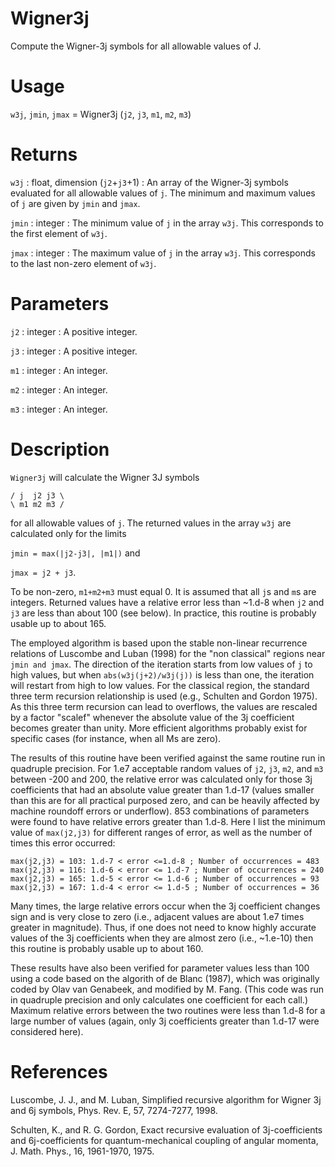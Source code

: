 # Wigner3j

Compute the Wigner-3j symbols for all allowable values of J.

# Usage

`w3j`, `jmin`, `jmax` = Wigner3j (`j2`, `j3`, `m1`, `m2`, `m3`)

# Returns

`w3j` : float, dimension (`j2`+`j3`+1)
:   An array of the Wigner-3j symbols evaluated for all allowable values of `j`. The minimum and maximum values of `j` are given by `jmin` and `jmax`.

`jmin` : integer
:   The minimum value of `j` in the array `w3j`. This corresponds to the first element of `w3j`.

`jmax` : integer
:   The maximum value of `j` in the array `w3j`. This corresponds to the last non-zero element of `w3j`.

# Parameters

`j2` : integer
:   A positive integer.

`j3` : integer
:   A positive integer.

`m1` : integer
:   An integer.

`m2` : integer
:   An integer.

`m3` : integer
:   An integer.

# Description

`Wigner3j` will calculate the Wigner 3J symbols

`/ j  j2 j3 \`  
`\ m1 m2 m3 /`

for all allowable values of `j`. The returned values in the array `w3j` are calculated only for the limits

`jmin = max(|j2-j3|, |m1|)`  and

`jmax = j2 + j3`.

To be non-zero, `m1+m2+m3` must equal 0. It is assumed that all `j`s and `m`s are integers. Returned values have a relative error less than ~1.d-8 when `j2` and `j3` are less than about 100 (see below). In practice, this routine is probably usable up to about 165.

The employed algorithm is based upon the stable non-linear recurrence relations of Luscombe and Luban (1998) for the "non classical" regions near `jmin and jmax`. The direction of the iteration starts from low values of `j` to high values, but when `abs(w3j(j+2)/w3j(j))` is less than one, the iteration will restart from high to low values. For the classical region, the standard three term recursion relationship is used (e.g., Schulten and Gordon 1975). As this three term recursion can lead to overflows, the values are rescaled by a factor "scalef" whenever the absolute value of the 3j coefficient becomes greater than unity.  More efficient algorithms probably exist for specific cases (for instance, when all Ms are zero).

The results of this routine have been verified against the same routine run in quadruple precision. For 1.e7 acceptable random values of `j2`, `j3`, `m2`, and `m3` between -200 and 200, the relative error was calculated only for those 3j coefficients that had an absolute value greater than 1.d-17 (values smaller than this are for all practical purposed zero, and can be heavily affected by machine roundoff errors or underflow). 853 combinations of parameters were found to have relative errors greater than 1.d-8. Here I list the minimum value of `max(j2,j3)` for different ranges of error, as well as the number of times this error occurred:

`max(j2,j3) = 103: 1.d-7 < error <=1.d-8 ; Number of occurrences = 483`  
`max(j2,j3) = 116: 1.d-6 < error <= 1.d-7 ; Number of occurrences = 240`  
`max(j2,j3) = 165: 1.d-5 < error <= 1.d-6 ; Number of occurrences = 93`  
`max(j2,j3) = 167: 1.d-4 < error <= 1.d-5 ; Number of occurrences = 36`

Many times, the large relative errors occur when the 3j coefficient changes sign and is very close to zero (i.e., adjacent values are about 1.e7 times greater in magnitude). Thus, if one does not need to know highly accurate values of the 3j coefficients when they are almost zero (i.e., ~1.e-10) then this routine is probably usable up to about 160.

These results have also been verified for parameter values less than 100 using a code based on the algorith of de Blanc (1987), which was originally coded by Olav van Genabeek, and modified by M. Fang. (This code was run in quadruple precision and only calculates one coefficient for each call.) Maximum relative errors between the two routines were less than 1.d-8 for a large number of values (again, only 3j coefficients greater than 1.d-17 were considered here).

# References

Luscombe, J. J., and M. Luban, Simplified recursive algorithm for Wigner 3j and 6j symbols, Phys. Rev. E, 57, 7274-7277, 1998.

Schulten, K., and R. G. Gordon, Exact recursive evaluation of 3j-coefficients
and 6j-coefficients for quantum-mechanical coupling of angular momenta, J. Math. Phys., 16, 1961-1970, 1975.

